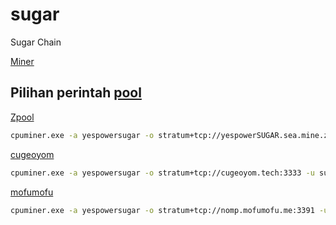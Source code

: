 # sugar
Sugar Chain

[Miner](https://github.com/cryptozeny/cpuminer-opt-sugarchain/releases/latest)

## Pilihan perintah [pool](https://miningpoolstats.stream/sugarchain)

[Zpool](https://zpool.ca/wallet/sugar1qkyetyz6uypmuqaxd8hs763ymv40uk4negh30yt)
```sh
cpuminer.exe -a yespowersugar -o stratum+tcp://yespowerSUGAR.sea.mine.zpool.ca:6241 -u sugar1qkyetyz6uypmuqaxd8hs763ymv40uk4negh30yt -p c=SUGAR,zap=SUGAR
```

[cugeoyom](http://cugeoyom.tech:8080/workers/sugar1qkyetyz6uypmuqaxd8hs763ymv40uk4negh30yt)
```sh
cpuminer.exe -a yespowersugar -o stratum+tcp://cugeoyom.tech:3333 -u sugar1qkyetyz6uypmuqaxd8hs763ymv40uk4negh30yt -p c=SUGAR,zap=SUGAR
```

[mofumofu]()
```sh
cpuminer.exe -a yespowersugar -o stratum+tcp://nomp.mofumofu.me:3391 -u sugar1qkyetyz6uypmuqaxd8hs763ymv40uk4negh30yt -p c=SUGAR,zap=SUGAR
```
